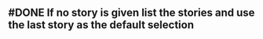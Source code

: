 ## #DONE If no story is given list the stories and use the last story as the default selection
<!--  #task -->
<!-- created:2023-09-13T01:06:24.190Z task-id:PlFjQ group:"Ungrouped Tasks" story-id:List-tasks-in-a-story order:-10 -->
